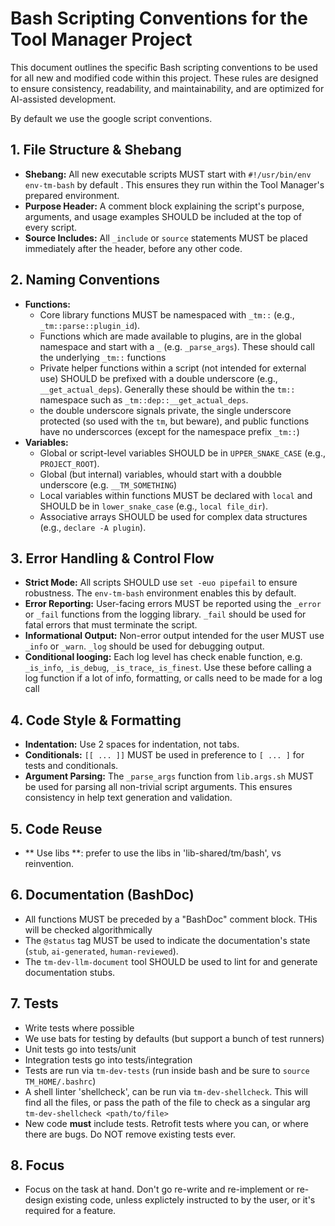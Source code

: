 # Bash Scripting Conventions for the Tool Manager Project

This document outlines the specific Bash scripting conventions to be used for all new and modified code within this project. These rules are designed to ensure consistency, readability, and maintainability, and are optimized for AI-assisted development.

By default we use the google script conventions.

## 1. File Structure & Shebang
- **Shebang:** All new executable scripts MUST start with `#!/usr/bin/env env-tm-bash` by default . This ensures they run within the Tool Manager's prepared environment.
- **Purpose Header:** A comment block explaining the script's purpose, arguments, and usage examples SHOULD be included at the top of every script.
- **Source Includes:** All `_include` or `source` statements MUST be placed immediately after the header, before any other code.

## 2. Naming Conventions
- **Functions:**
    - Core library functions MUST be namespaced with `_tm::` (e.g., `_tm::parse::plugin_id`).
    - Functions which are made available to plugins, are in the global namespace and start with a `_` (e.g. `_parse_args`). These should call the underlying `_tm::` functions
    - Private helper functions within a script (not intended for external use) SHOULD be prefixed with a double underscore (e.g., `__get_actual_deps`). Generally these should be within the `tm::` namespace such as `_tm::dep::__get_actual_deps`. 
    - the double underscore signals private, the single underscore protected (so used with the `tm`, but beware), and public functions have no underscorces (except for the namespace prefix `_tm::`)
- **Variables:**
    - Global or script-level variables SHOULD be in `UPPER_SNAKE_CASE` (e.g., `PROJECT_ROOT`).
    - Global (but internal) variables, whould start with a doubble underscore (e.g. `__TM_SOMETHING`)
    - Local variables within functions MUST be declared with `local` and SHOULD be in `lower_snake_case` (e.g., `local file_dir`).
    - Associative arrays SHOULD be used for complex data structures (e.g., `declare -A plugin`).

## 3. Error Handling & Control Flow
- **Strict Mode:** All scripts SHOULD use `set -euo pipefail` to ensure robustness. The `env-tm-bash` environment enables this by default.
- **Error Reporting:** User-facing errors MUST be reported using the `_error` or `_fail` functions from the logging library. `_fail` should be used for fatal errors that must terminate the script.
- **Informational Output:** Non-error output intended for the user MUST use `_info` or `_warn`. `_log` should be used for debugging output.
- **Conditional looging:** Each log level has check enable function, e.g. `_is_info`, `_is_debug`, `_is_trace`,`_is_finest`. Use these before calling a log function if a lot of info, formatting, or calls need to be made for a log call

## 4. Code Style & Formatting
- **Indentation:** Use 2 spaces for indentation, not tabs.
- **Conditionals:** `[[ ... ]]` MUST be used in preference to `[ ... ]` for tests and conditionals.
- **Argument Parsing:** The `_parse_args` function from `lib.args.sh` MUST be used for parsing all non-trivial script arguments. This ensures consistency in help text generation and validation.

## 5. Code Reuse
- ** Use libs **: prefer to use the libs in 'lib-shared/tm/bash', vs reinvention.

## 6. Documentation (BashDoc)
- All functions MUST be preceded by a "BashDoc" comment block. THis will be checked algorithmically
- The `@status` tag MUST be used to indicate the documentation's state (`stub`, `ai-generated`, `human-reviewed`).
- The `tm-dev-llm-document` tool SHOULD be used to lint for and generate documentation stubs.

## 7. Tests
- Write tests where possible
- We use bats for testing by defaults (but support a bunch of test runners)
- Unit tests go into tests/unit
- Integration tests go into tests/integration
- Tests are run via `tm-dev-tests` (run inside bash and be sure to `source TM_HOME/.bashrc`)
- A shell linter 'shellcheck', can be run via `tm-dev-shellcheck`. This will find all the files, or pass the path of the file to check as a singular arg `tm-dev-shellcheck <path/to/file>`
- New code **must** include tests. Retrofit tests where you can, or where there are bugs. Do NOT remove existing tests ever.

## 8. Focus
- Focus on the task at hand. Don't go re-write and re-implement or re-design existing code, unless explictely instructed to by the user, or it's required for a feature.